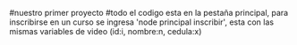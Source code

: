 #nuestro primer proyecto
#todo el codigo esta en la pestaña principal, para inscribirse en un curso se ingresa 'node principal inscribir', esta con las mismas variables de video (id:i, nombre:n, cedula:x)